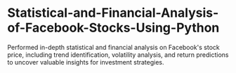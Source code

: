 # Statistical-and-Financial-Analysis-of-Facebook-Stocks-Using-Python
Performed in-depth statistical and financial analysis on Facebook's stock price, including trend identification, volatility analysis, and return predictions to uncover valuable insights for investment strategies.
